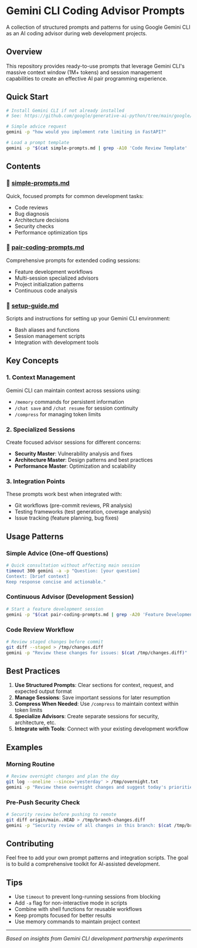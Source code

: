 # Gemini CLI Coding Advisor Prompts

A collection of structured prompts and patterns for using Google Gemini CLI as an AI coding advisor during web development projects.

## Overview

This repository provides ready-to-use prompts that leverage Gemini CLI's massive context window (1M+ tokens) and session management capabilities to create an effective AI pair programming experience.

## Quick Start

```bash
# Install Gemini CLI if not already installed
# See: https://github.com/google/generative-ai-python/tree/main/google/generativeai/cli

# Simple advice request
gemini -p "how would you implement rate limiting in FastAPI?"

# Load a prompt template
gemini -p "$(cat simple-prompts.md | grep -A10 'Code Review Template' | tail -9)"
```

## Contents

### 📄 [simple-prompts.md](simple-prompts.md)
Quick, focused prompts for common development tasks:
- Code reviews
- Bug diagnosis
- Architecture decisions
- Security checks
- Performance optimization tips

### 📄 [pair-coding-prompts.md](pair-coding-prompts.md)
Comprehensive prompts for extended coding sessions:
- Feature development workflows
- Multi-session specialized advisors
- Project initialization patterns
- Continuous code analysis

### 📄 [setup-guide.md](setup-guide.md)
Scripts and instructions for setting up your Gemini CLI environment:
- Bash aliases and functions
- Session management scripts
- Integration with development tools

## Key Concepts

### 1. **Context Management**
Gemini CLI can maintain context across sessions using:
- `/memory` commands for persistent information
- `/chat save` and `/chat resume` for session continuity
- `/compress` for managing token limits

### 2. **Specialized Sessions**
Create focused advisor sessions for different concerns:
- **Security Master**: Vulnerability analysis and fixes
- **Architecture Master**: Design patterns and best practices
- **Performance Master**: Optimization and scalability

### 3. **Integration Points**
These prompts work best when integrated with:
- Git workflows (pre-commit reviews, PR analysis)
- Testing frameworks (test generation, coverage analysis)
- Issue tracking (feature planning, bug fixes)

## Usage Patterns

### Simple Advice (One-off Questions)
```bash
# Quick consultation without affecting main session
timeout 300 gemini -a -p "Question: [your question]
Context: [brief context]
Keep response concise and actionable."
```

### Continuous Advisor (Development Session)
```bash
# Start a feature development session
gemini -p "$(cat pair-coding-prompts.md | grep -A20 'Feature Development Session')"
```

### Code Review Workflow
```bash
# Review staged changes before commit
git diff --staged > /tmp/changes.diff
gemini -p "Review these changes for issues: $(cat /tmp/changes.diff)"
```

## Best Practices

1. **Use Structured Prompts**: Clear sections for context, request, and expected output format
2. **Manage Sessions**: Save important sessions for later resumption
3. **Compress When Needed**: Use `/compress` to maintain context within token limits
4. **Specialize Advisors**: Create separate sessions for security, architecture, etc.
5. **Integrate with Tools**: Connect with your existing development workflow

## Examples

### Morning Routine
```bash
# Review overnight changes and plan the day
git log --oneline --since='yesterday' > /tmp/overnight.txt
gemini -p "Review these overnight changes and suggest today's priorities: $(cat /tmp/overnight.txt)"
```

### Pre-Push Security Check
```bash
# Security review before pushing to remote
git diff origin/main..HEAD > /tmp/branch-changes.diff
gemini -p "Security review of all changes in this branch: $(cat /tmp/branch-changes.diff)"
```

## Contributing

Feel free to add your own prompt patterns and integration scripts. The goal is to build a comprehensive toolkit for AI-assisted development.

## Tips

- Use `timeout` to prevent long-running sessions from blocking
- Add `-a` flag for non-interactive mode in scripts
- Combine with shell functions for reusable workflows
- Keep prompts focused for better results
- Use memory commands to maintain project context

---

*Based on insights from Gemini CLI development partnership experiments*